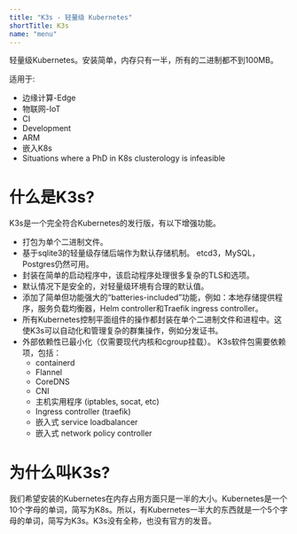 ```yaml
---
title: "K3s - 轻量级 Kubernetes"
shortTitle: K3s
name: "menu"
---
```


轻量级Kubernetes。安装简单，内存只有一半，所有的二进制都不到100MB。

适用于:

* 边缘计算-Edge
* 物联网-IoT
* CI
* Development
* ARM
* 嵌入K8s
* Situations where a PhD in K8s clusterology is infeasible

# 什么是K3s?

K3s是一个完全符合Kubernetes的发行版，有以下增强功能。

* 打包为单个二进制文件。
* 基于sqlite3的轻量级存储后端作为默认存储机制。 etcd3，MySQL，Postgres仍然可用。
* 封装在简单的启动程序中，该启动程序处理很多复杂的TLS和选项。
* 默认情况下是安全的，对轻量级环境有合理的默认值。
* 添加了简单但功能强大的“batteries-included”功能，例如：本地存储提供程序，服务负载均衡器，Helm controller和Traefik ingress controller。
* 所有Kubernetes控制平面组件的操作都封装在单个二进制文件和进程中。这使K3s可以自动化和管理复杂的群集操作，例如分发证书。
* 外部依赖性已最小化（仅需要现代内核和cgroup挂载）。 K3s软件包需要依赖项，包括：
    * containerd
    * Flannel
    * CoreDNS
    * CNI
    * 主机实用程序 (iptables, socat, etc)
    * Ingress controller (traefik)
    * 嵌入式 service loadbalancer
    * 嵌入式 network policy controller

# 为什么叫K3s?

我们希望安装的Kubernetes在内存占用方面只是一半的大小。Kubernetes是一个10个字母的单词，简写为K8s。所以，有Kubernetes一半大的东西就是一个5个字母的单词，简写为K3s。K3s没有全称，也没有官方的发音。